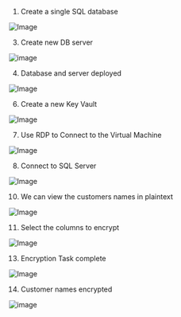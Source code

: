 1. Create a single SQL database
   
![Image](https://github.com/user-attachments/assets/3a73a2f9-087a-4b4d-9ba2-9bc9e96a7c73)

3. Create new DB server
   
![image](https://github.com/user-attachments/assets/6ffeddfe-c4c9-4f99-a1e4-b2adf71beb2c)

4. Database and server deployed
   
![Image](https://github.com/user-attachments/assets/2abfc12a-b0c3-473a-8b6f-00d3fde54b8c)

6. Create a new Key Vault
   
![Image](https://github.com/user-attachments/assets/62bebb15-10b9-43ba-924e-54f19f2a0691)

7. Use RDP to Connect to the Virtual Machine
   
![Image](https://github.com/user-attachments/assets/4c5a52ce-dcc5-44f1-aa0c-7647e69d21ca)

8. Connect to SQL Server
   
![Image](https://github.com/user-attachments/assets/1f4a92cd-e10b-47b2-856c-4c8a35385a20)

10. We can view the customers names in plaintext
    
![Image](https://github.com/user-attachments/assets/56ede237-2fdb-4fce-9973-c15e324f7d9a)

11. Select the columns to encrypt
    
![Image](https://github.com/user-attachments/assets/4235651d-92cf-4417-bd5c-92131c00eb19)

13. Encryption Task complete
    
![Image](https://github.com/user-attachments/assets/b28e539a-5d0c-43bf-91a9-14329e6d7b4c)

14. Customer names encrypted
    
![image](https://github.com/user-attachments/assets/203cbf2c-dbc3-407f-b500-4eff92dc9769)

